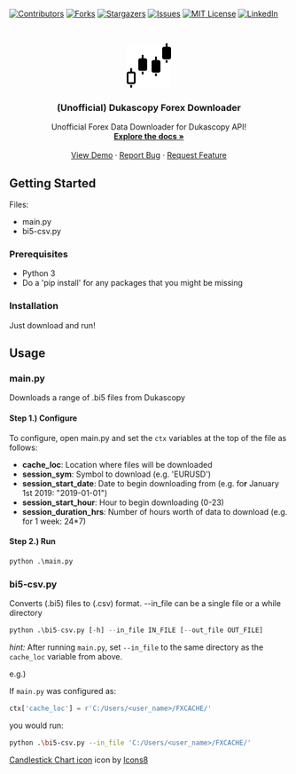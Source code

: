 [![Contributors][contributors-shield]][contributors-url]
[![Forks][forks-shield]][forks-url]
[![Stargazers][stars-shield]][stars-url]
[![Issues][issues-shield]][issues-url]
[![MIT License][license-shield]][license-url]
[![LinkedIn][linkedin-shield]][linkedin-url]


<br />
<p align="center">
  <a href="https://github.com/mgodf/dukascopy_forex_dl">
    <img src="img/icons8-candlestick-chart-100.png" alt="Logo" width="80" height="80">
  </a>

  <h3 align="center">(Unofficial) Dukascopy Forex Downloader</h3>

  <p align="center">
    Unofficial Forex Data Downloader for Dukascopy API!
    <br />
    <a href="https://github.com/mgodf/dukascopy_forex_dl"><strong>Explore the docs »</strong></a>
    <br />
    <br />
    <a href="https://github.com/mgodf/dukascopy_forex_dl">View Demo</a>
    ·
    <a href="https://github.com/mgodf/dukascopy_forex_dl">Report Bug</a>
    ·
    <a href="https://github.com/mgodf/dukascopy_forex_dl">Request Feature</a>
  </p>

## Getting Started
Files:
- main.py
- bi5-csv.py

### Prerequisites

- Python 3
- Do a 'pip install' for any packages that you might be missing

### Installation

Just download and run!

## Usage

### main.py
Downloads a range of .bi5 files from Dukascopy

#### Step 1.) Configure
To configure, open main.py and set the `ctx` variables at the top of the file as follows:
- **cache_loc**: Location where files will be downloaded
- **session_sym**: Symbol to download (e.g. 'EURUSD')
- **session_start_date**: Date to begin downloading from (e.g. fo**r** January 1st 2019: "2019-01-01")
- **session_start_hour**: Hour to begin downloading (0-23)
- **session_duration_hrs**: Number of hours worth of data to download (e.g. for 1 week: 24*7)

#### Step 2.) Run
```py
python .\main.py
```

### bi5-csv.py
Converts (.bi5) files to (.csv) format. --in_file can be a single file or a while directory 
```py
python .\bi5-csv.py [-h] --in_file IN_FILE [--out_file OUT_FILE]
```
*hint:* After running `main.py`, set `--in_file` to the same directory as the `cache_loc` variable from above.

e.g.)

If `main.py` was configured as:
```py
ctx['cache_loc'] = r'C:/Users/<user_name>/FXCACHE/'
```
 you would run:
```sh
python .\bi5-csv.py --in_file 'C:/Users/<user_name>/FXCACHE/'
```


[contributors-shield]: https://img.shields.io/github/contributors/mgodf/dukascopy_forex_dl.svg?style=flat-square
[contributors-url]: https://github.com/mgodf/dukascopy_forex_dl/graphs/contributors
[forks-shield]: https://img.shields.io/github/forks/mgodf/dukascopy_forex_dl.svg?style=flat-square
[forks-url]: https://github.com/mgodf/dukascopy_forex_dl/network/members
[stars-shield]: https://img.shields.io/github/stars/mgodf/dukascopy_forex_dl.svg?style=flat-square
[stars-url]: https://github.com/mgodf/dukascopy_forex_dl/stargazers
[issues-shield]: https://img.shields.io/github/issues/mgodf/dukascopy_forex_dl.svg?style=flat-square
[issues-url]: https://github.com/mgodf/dukascopy_forex_dl/issues
[license-shield]: https://img.shields.io/github/license/mgodf/dukascopy_forex_dl.svg?style=flat-square
[license-url]: https://github.com/mgodf/dukascopy_forex_dl/blob/master/LICENSE
[linkedin-shield]: https://img.shields.io/badge/-LinkedIn-black.svg?style=flat-square&logo=linkedin&colorB=555
[linkedin-url]: https://www.linkedin.com/in/michaeljaygodfrey/

<a target="_blank" href="https://icons8.com/icons/set/candle-sticks">Candlestick Chart icon</a> icon by <a target="_blank" href="https://icons8.com">Icons8</a>